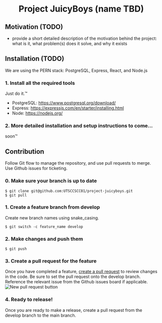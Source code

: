 <h1 align="center">Project JuicyBoys (name TBD)</h1>

## Motivation (TODO)
* provide a short detailed description of the motivation behind the project: what is it, what problem(s) does it solve, and why it exists

## Installation (TODO)
We are using the PERN stack: PostgreSQL, Express, React, and Node.js
### 1. Install all the required tools 
Just do it.&trade;
* PostgreSQL: https://www.postgresql.org/download/
* Express: https://expressjs.com/en/starter/installing.html
* Node: https://nodejs.org/

### 2. More detailed installation and setup instructions to come...
soon&trade;

## Contribution

Follow Git flow to manage the repository, and use pull requests to merge. Use Github issues for ticketing.

### 0. Make sure your branch is up to date
```shell
$ git clone git@github.com:UTSCCSCC01/project-juicyboys.git
$ git pull
```

### 1. Create a feature branch from develop
Create new branch names using snake_casing.
```shell
$ git switch -c feature_name develop
```

### 2. Make changes and push them
```shell
$ git push
```

### 3. Create a pull request for the feature
Once you have completed a feature, [create a pull request](https://github.com/UTSCCSCC01/project-juicyboys/pulls) to review changes in the code. Be sure to set the pull request onto the develop branch. Reference the relevant issue from the Github issues board if applicable.
![New pull request button](https://i.imgur.com/3awEW0L.png)

### 4. Ready to release!
Once you are ready to make a release, create a pull request from the develop branch to the main branch.